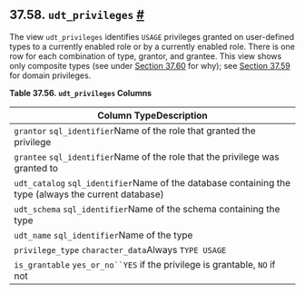 ## 37.58. `udt_privileges` [#](#INFOSCHEMA-UDT-PRIVILEGES)

The view `udt_privileges` identifies `USAGE` privileges granted on user-defined types to a currently enabled role or by a currently enabled role. There is one row for each combination of type, grantor, and grantee. This view shows only composite types (see under [Section 37.60](infoschema-user-defined-types "37.60. user_defined_types") for why); see [Section 37.59](infoschema-usage-privileges "37.59. usage_privileges") for domain privileges.

**Table 37.56. `udt_privileges` Columns**

| Column TypeDescription                                                                               |
| ---------------------------------------------------------------------------------------------------- |
| `grantor` `sql_identifier`Name of the role that granted the privilege                                |
| `grantee` `sql_identifier`Name of the role that the privilege was granted to                         |
| `udt_catalog` `sql_identifier`Name of the database containing the type (always the current database) |
| `udt_schema` `sql_identifier`Name of the schema containing the type                                  |
| `udt_name` `sql_identifier`Name of the type                                                          |
| `privilege_type` `character_data`Always `TYPE USAGE`                                                 |
| `is_grantable` `yes_or_no``YES` if the privilege is grantable, `NO` if not                           |